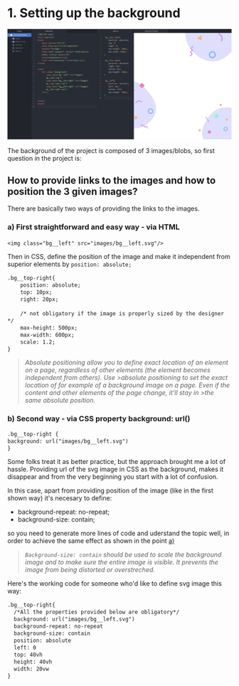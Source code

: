 
# 1. Setting up the background 

![Ready day 1](https://github.com/knitterJ/advent-of-css-2021-2022/blob/master/2.eCommerceComp/explanation-progress-track/day-1-setting-up-the-background-based-on-3-svgs/images/ready-day-1.png)

The background of the project is composed of 3 images/blobs, so first question in the project is:

## How to provide links to the images and how to position the 3 given images?

There are basically two ways of providing the links to the images.

### a) First straightforward and easy way - via HTML

`<img class="bg__left" src="images/bg__left.svg"/>`

Then in CSS, define the position of the image and make it independent from superior elements by `position: absolute;`

```
.bg__top-right{
    position: absolute;
    top: 10px; 
    right: 20px;
    
    /* not obligatory if the image is properly sized by the designer */
    max-height: 500px; 
    max-width: 600px;
    scale: 1.2;
}
```

>*Absolute positioning allow you to define exact location of an element on a page, regardless of other elements (the element becomes independent from others). Use >absolute positioning to set the exact location of for example of a background image on a page. Even if the content and other elements of the page change, it'll stay in >the same absolute position.*




### b) Second way - via CSS property background: url()
```
.bg__top-right {
background: url("images/bg__left.svg")
}
```

Some folks treat it as better practice, but the approach brought me a lot of hassle.
Providing url of the svg image in CSS as the background, makes it disappear and from the very beginning you start with a lot of confusion.

In this case, apart from providing position of the image (like in the first shown way) it's necesary to define:

<ul>
  <li>background-repeat: no-repeat;</li>
  <li>background-size: contain;</li>
</ul>

so you need to generate more lines of code and uderstand the topic well, in order to achieve the same effect as shown in the point [a)](<#a-first-straightforward-and-easy-way---via-html>)

>*`Background-size: contain` should be used to scale the background image and to make sure the entire image is visible. It prevents the image from being distorted or overstreched.*

Here's the working code for someone who'd like to define svg image this way:

```
.bg__top-right{
  /*All the properties provided below are obligatory*/
  background: url("images/bg__left.svg")
  background-repeat: no-repeat
  background-size: contain
  position: absolute
  left: 0
  top: 40vh
  height: 40vh
  width: 20vw
}
```
